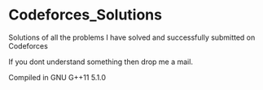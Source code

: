 # Codeforces_Solutions
Solutions of all the problems I have solved and successfully submitted on Codeforces

If you dont understand something then drop me a mail.

Compiled in GNU G++11 5.1.0 

